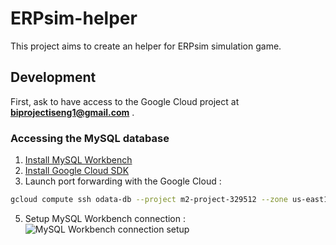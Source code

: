 # ERPsim-helper

This project aims to create an helper for ERPsim simulation game.

## Development

First, ask to have access to the Google Cloud project at **biprojectiseng1@gmail.com** .

### Accessing the MySQL database 

1. [Install MySQL Workbench](https://dev.mysql.com/downloads/workbench/)
2. [Install Google Cloud SDK](https://cloud.google.com/sdk/docs/install)
3. Launch port forwarding with the Google Cloud :
```bash
gcloud compute ssh odata-db --project m2-project-329512 --zone us-east1-b -L 3306:localhost:3306
```
5. Setup MySQL Workbench connection :
![MySQL Workbench connection setup]()
